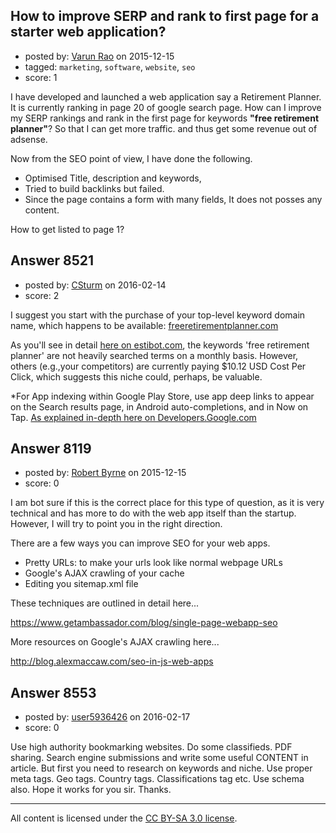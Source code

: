 ## How to improve SERP and rank to first page for a starter web application?

- posted by: [Varun Rao](https://stackexchange.com/users/5560267/varun-rao) on 2015-12-15
- tagged: `marketing`, `software`, `website`, `seo`
- score: 1

<p>I have developed and launched a web application say a Retirement Planner. It is currently ranking in page 20 of google search page. How can I improve my SERP rankings and rank in the first page for keywords <strong>"free retirement planner"</strong>? So that I can get more traffic. and thus get some revenue out of adsense.</p>

<p>Now from the SEO point of view, I have done the following.</p>

<ul>
<li>Optimised Title, description and keywords,</li>
<li>Tried to build backlinks but failed.</li>
<li>Since the page contains a form with many fields, It does not posses any content.</li>
</ul>

<p>How to get listed to page 1?</p>



## Answer 8521

- posted by: [CSturm](https://stackexchange.com/users/7822506/csturm) on 2016-02-14
- score: 2

<p>I suggest you start with the purchase of your top-level keyword domain name, which happens to be available: <a href="https://reports.internic.net/cgi/whois?whois_nic=freeretirementplanner.com&amp;type=domain" rel="nofollow">freeretirementplanner.com</a> </p>

<p>As you'll see in detail <a href="http://www.estibot.com/appraise.php?a=appraisal&amp;k=17a09886be882f235924d9a8ad6bf617&amp;domain=freeretirementplanner.com" rel="nofollow">here on estibot.com</a>, the keywords 'free retirement planner' are not heavily searched terms on a monthly basis. However, others (e.g.,your competitors) are currently paying $10.12 USD Cost Per Click, which  suggests this niche could, perhaps, be valuable.     </p>

<p>*For App indexing within Google Play Store, use app deep links to appear on the Search results page, in Android auto-completions, and in Now on Tap. <a href="https://developers.google.com/app-indexing/" rel="nofollow">As explained in-depth here on Developers.Google.com</a>  </p>



## Answer 8119

- posted by: [Robert Byrne](https://stackexchange.com/users/5232876/robert-byrne) on 2015-12-15
- score: 0

<p>I am bot sure if this is the correct place for this type of question, as it is very technical and has more to do with the web app itself than the startup. However, I will try to point you in the right direction.</p>

<p>There are a few ways you can improve SEO for your web apps.</p>

<ul>
<li>Pretty URLs: to make your urls look like normal webpage URLs</li>
<li>Google's AJAX crawling of your cache</li>
<li>Editing you sitemap.xml file</li>
</ul>

<p>These techniques are outlined in detail here...</p>

<p><a href="https://www.getambassador.com/blog/single-page-webapp-seo" rel="nofollow">https://www.getambassador.com/blog/single-page-webapp-seo</a></p>

<p>More resources on Google's AJAX crawling here...</p>

<p><a href="http://blog.alexmaccaw.com/seo-in-js-web-apps" rel="nofollow">http://blog.alexmaccaw.com/seo-in-js-web-apps</a></p>



## Answer 8553

- posted by: [user5936426](https://stackexchange.com/users/7691768/user5936426) on 2016-02-17
- score: 0

<p>Use high authority bookmarking websites. Do some classifieds. PDF sharing. Search engine submissions and write some useful CONTENT in article. But first you need to research on keywords and niche. Use proper meta tags. Geo tags. Country tags. Classifications tag etc. Use schema also. Hope it works for you sir. Thanks. </p>




---

All content is licensed under the [CC BY-SA 3.0 license](https://creativecommons.org/licenses/by-sa/3.0/).
